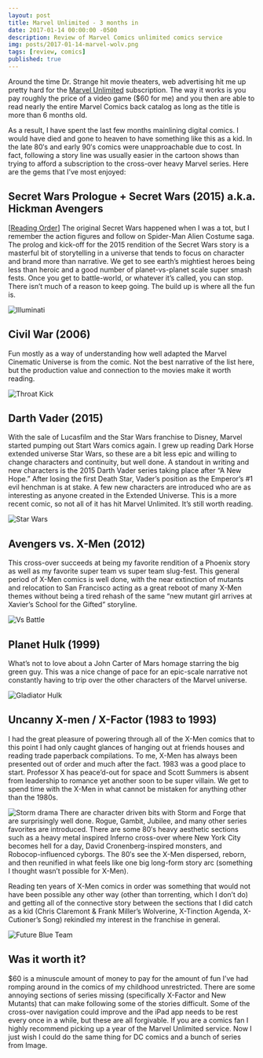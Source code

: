 ```yaml
---
layout: post
title: Marvel Unlimited - 3 months in
date: 2017-01-14 00:00:00 -0500
description: Review of Marvel Comics unlimited comics service
img: posts/2017-01-14-marvel-wolv.png
tags: [review, comics]
published: true
---
```


Around the time Dr. Strange hit movie theaters, web advertising hit me up pretty hard for the [Marvel Unlimited][marvel-unlimited] subscription.  The way it works is you pay roughly the price of a video game ($60 for me) and you then are able to read nearly the entire Marvel Comics back catalog as long as the title is more than 6 months old.  

As a result, I have spent the last few months mainlining digital comics.  I would have died and gone to heaven to have something like this as a kid.  In the late 80′s and early 90′s comics were unapproachable due to cost.  In fact, following a story line was usually easier in the cartoon shows than trying to afford a subscription to the cross-over heavy Marvel series.  Here are the gems that I’ve most enjoyed:

## Secret Wars Prologue + Secret Wars (2015) a.k.a. Hickman Avengers

\[[Reading Order](http://www.comicbookherald.com/the-complete-marvel-reading-order-guide/secret-wars-reading-order/#secretwars6)\] The original Secret Wars happened when I was a tot, but I remember the action figures and follow on Spider-Man Alien Costume saga.  The prolog and kick-off for the 2015 rendition of the Secret Wars story is a masterful bit of storytelling in a universe that tends to focus on character and brand more than narrative.  We get to see earth’s mightiest heroes being less than heroic and a good number of planet-vs-planet scale super smash fests.  Once you get to battle-world, or whatever it’s called, you can stop.  There isn’t much of a reason to keep going.  The build up is where all the fun is.

![Illuminati]({{site.baseurl}}/assets/img/posts/2017-01-14-marvel-ff.png)

## Civil War (2006)

Fun mostly as a way of understanding how well adapted the Marvel Cinematic Universe is from the comic. Not the best narrative of the list here, but the production value and connection to the movies make it worth reading.

![Throat Kick]({{site.baseurl}}/assets/img/posts/2017-01-14-marvel-sm.png)

## Darth Vader (2015)

With the sale of Lucasfilm and the Star Wars franchise to Disney, Marvel started pumping out Start Wars comics again.  I grew up reading Dark Horse extended universe Star Wars, so these are a bit less epic and willing to change characters and continuity, but well done.  A standout in writing and new characters is the 2015 Darth Vader series taking place after “A New Hope.”  After losing the first Death Star, Vader’s position as the Emperor’s #1 evil henchman is at stake.  A few new characters are introduced who are as interesting as anyone created in the Extended Universe.  This is a more recent comic, so not all of it has hit Marvel Unlimited.  It’s still worth reading.

![Star Wars]({{site.baseurl}}/assets/img/posts/2017-01-14-marvel-darth.png)

## Avengers vs. X-Men (2012)

This cross-over succeeds at being my favorite rendition of a Phoenix story as well as my favorite super team vs super team slug-fest.  This general period of X-Men comics is well done, with the near extinction of mutants and relocation to San Francisco acting as a great reboot of many X-Men themes without being a tired rehash of the same “new mutant girl arrives at Xavier’s School for the Gifted” storyline.

![Vs Battle]({{site.baseurl}}/assets/img/posts/2017-01-14-marvel-figtht.png)

## Planet Hulk (1999)

What’s not to love about a John Carter of Mars homage starring the big green guy.  This was a nice change of pace for an epic-scale narrative not constantly having to trip over the other characters of the Marvel universe.

![Gladiator Hulk]({{site.baseurl}}/assets/img/posts/2017-01-14-marvel-hulk.png)

## Uncanny X-men / X-Factor (1983 to 1993)

I had the great pleasure of powering through all of the X-Men comics that to this point I had only caught glances of hanging out at friends houses and reading trade paperback compilations.  To me, X-Men has always been presented out of order and much after the fact.  1983 was a good place to start.  Professor X has peace’d-out for space and Scott Summers is absent from leadership to romance yet another soon to be super villain. We get to spend time with the X-Men in what cannot be mistaken for anything other than the 1980s.  

![Storm drama]({{site.baseurl}}/assets/img/posts/2017-01-14-marvel-storm.png)
There are character driven bits with Storm and Forge that are surprisingly well done.  Rogue, Gambit, Jubilee, and many other series favorites are introduced.  There are some 80′s heavy aesthetic sections such as a heavy metal inspired Inferno cross-over where New York City becomes hell for a day, David Cronenberg-inspired monsters, and Robocop-influenced cyborgs.  The 80′s see the X-Men dispersed, reborn, and then reunified in what feels like one big long-form story arc (something I thought wasn’t possible for X-Men).

Reading ten years of X-Men comics in order was something that would not have been possible any other way (other than torrenting, which I don’t do) and getting all of the connective story between the sections that I did catch as a kid (Chris Claremont & Frank Miller’s Wolverine, X-Tinction Agenda, X-Cutioner’s Song) rekindled my interest in the franchise in general.

![Future Blue Team]({{site.baseurl}}/assets/img/posts/2017-01-14-marvel-wolv.png)

## Was it worth it?

$60 is a minuscule amount of money to pay for the amount of fun I’ve had romping around in the comics of my childhood unrestricted.  There are some annoying sections of series missing (specifically X-Factor and New Mutants) that can make following some of the stories difficult.  Some of the cross-over navigation could improve and the iPad app needs to be rest every once in a while, but these are all forgivable.  If you are a comics fan I highly recommend picking up a year of the Marvel Unlimited service.  Now I just wish I could do the same thing for DC comics and a bunch of series from Image.

[marvel-unlimited]: https://marvel.com/comics/unlimited/